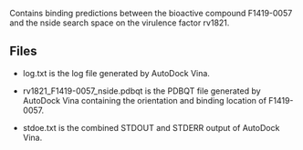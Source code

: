 Contains binding predictions between the bioactive compound F1419-0057 and the nside search space on the virulence factor rv1821.

## Files

- log.txt is the log file generated by AutoDock Vina.

- rv1821_F1419-0057_nside.pdbqt is the PDBQT file generated by AutoDock Vina containing the orientation and binding location of F1419-0057.

- stdoe.txt is the combined STDOUT and STDERR output of AutoDock Vina.

